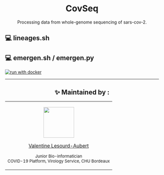 <h1 id="CovSeq" align="center">
CovSeq 
</h1>

<p id="CovSeq" align="center">
Processing data from whole-genome sequencing of sars-cov-2. 
</p>


## 💻 lineages.sh

## 💻 emergen.sh / emergen.py

[![run with docker](https://img.shields.io/badge/run%20with-docker-0db7ed?labelColor=000000&logo=docker)](https://www.docker.com/)

---

<h2 id="maintenedby" align="center">
✨ Maintained by :
</h2>

<table align="center">
  <tr>
  <td align="center">
<p align="center">
  <p align="center">
    <a href="https://github.com/valentinelsra"> 
      <img src="https://avatars.githubusercontent.com/valentinelsra" width="100px;" alt=""/>
    </a> 
  </p>
  <p align="center">
    <p align="center">
      <a href="https://github.com/valentinelsra">
      Valentine Lesourd-Aubert
      </a>
    </p>
    <p align="center">
      <small>Junior Bio-informatician</small></br>
      <small>COVID-19 Platform, Virology Service, CHU Bordeaux</small></br>
    </p>
  </p>
  </td>
  </tr>
</table>
